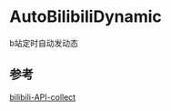 # AutoBilibiliDynamic
b站定时自动发动态

## 参考

[bilibili-API-collect](https://github.com/SocialSisterYi/bilibili-API-collect?tab=readme-ov-file)
